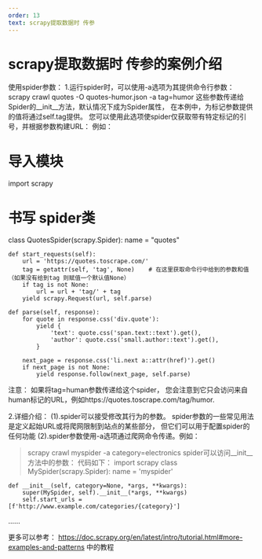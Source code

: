 ```yaml
---
order: 13
text: scrapy提取数据时 传参
---
```


# scrapy提取数据时 传参的案例介绍

使用spider参数：
1.运行spider时，可以使用-a选项为其提供命令行参数：
scrapy crawl quotes -O quotes-humor.json -a tag=humor
这些参数传递给Spider的__init__方法，默认情况下成为Spider属性，
在本例中，为标记参数提供的值将通过self.tag提供。
您可以使用此选项使spider仅获取带有特定标记的引号，并根据参数构建URL：
例如：
# 导入模块
import scrapy
# 书写 spider类
class QuotesSpider(scrapy.Spider):
    name = "quotes"

    def start_requests(self):
        url = 'https://quotes.toscrape.com/'
        tag = getattr(self, 'tag', None)	# 在这里获取命令行中给到的参数和值（如果没有给到tag 则赋值一个默认值None）
        if tag is not None:
            url = url + 'tag/' + tag
        yield scrapy.Request(url, self.parse)

    def parse(self, response):
        for quote in response.css('div.quote'):
            yield {
                'text': quote.css('span.text::text').get(),
                'author': quote.css('small.author::text').get(),
            }

        next_page = response.css('li.next a::attr(href)').get()
        if next_page is not None:
            yield response.follow(next_page, self.parse)
注意：
如果将tag=human参数传递给这个spider，
您会注意到它只会访问来自human标记的URL，例如https://quotes.toscrape.com/tag/humor.

2.详细介绍：
(1).spider可以接受修改其行为的参数。
spider参数的一些常见用法是定义起始URL或将爬网限制到站点的某些部分，
但它们可以用于配置spider的任何功能
(2).spider参数使用-a选项通过爬网命令传递。例如：
>scrapy crawl myspider -a category=electronics
spider可以访问__init__方法中的参数：
代码如下：
import scrapy
class MySpider(scrapy.Spider):
    name = 'myspider'

    def __init__(self, category=None, *args, **kwargs):
        super(MySpider, self).__init__(*args, **kwargs)
        self.start_urls = [f'http://www.example.com/categories/{category}']
......



更多可以参考：
https://doc.scrapy.org/en/latest/intro/tutorial.html#more-examples-and-patterns
中的教程